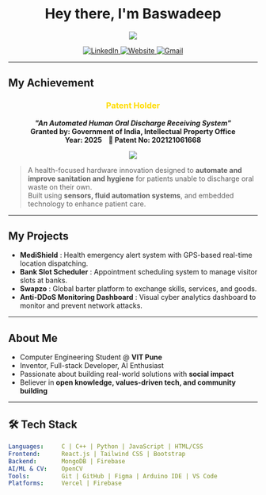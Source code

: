 <h1 align="center">Hey there, I'm Baswadeep </h1>

<p align="center">
  <img src="https://readme-typing-svg.herokuapp.com?font=Fira+Code&duration=3000&pause=1000&center=true&vCenter=true&width=435&lines=Engineer.+Builder.+Learner.;Patent+Holder+%F0%9F%8F%9F%EF%B8%8F.;AI%2FML+%7C+Web+Dev.;EdTech+%7C+Hackathons+%7C+Human+Values;" />
</p>

<p align="center">
  <a href="https://www.linkedin.com/in/brbaswadeep/" target="_blank">
    <img alt="LinkedIn" src="https://img.shields.io/badge/-LinkedIn-blue?style=flat&logo=linkedin" />
  </a>
  <a href="https://baswadeep.site" target="_blank">
    <img alt="Website" src="https://img.shields.io/badge/-Portfolio-black?style=flat&logo=google-chrome&logoColor=white" />
  </a>
  <a href="mailto:brvbaswadeep@gmail.com" target="_blank">
    <img alt="Gmail" src="https://img.shields.io/badge/-Email-red?style=flat&logo=gmail&logoColor=white" />
  </a>
</p>

---

## My Achievement

<h3 align="center" style="color:#ffdc00;">Patent Holder</h3>

<p align="center">
  <strong>
    <em>"An Automated Human Oral Discharge Receiving System"</em><br/>
    Granted by: Government of India, Intellectual Property Office<br/>
    Year: 2025 &nbsp;&nbsp; 📌 Patent No: 202121061668
  </strong>
</p>

<p align="center">
  <img src="https://img.shields.io/badge/PATENTED-Oral+Discharge+Automation-8a2be2?style=for-the-badge&logo=github&logoColor=white" />
</p>

> A health-focused hardware innovation designed to **automate and improve sanitation and hygiene** for patients unable to discharge oral waste on their own.  
> Built using **sensors, fluid automation systems**, and embedded technology to enhance patient care.

---
## My Projects

- **MediShield** : Health emergency alert system with GPS-based real-time location dispatching.
- **Bank Slot Scheduler** : Appointment scheduling system to manage visitor slots at banks.
- **Swapzo** : Global barter platform to exchange skills, services, and goods.
- **Anti-DDoS Monitoring Dashboard** : Visual cyber analytics dashboard to monitor and prevent network attacks.
  
---
##  About Me

-  Computer Engineering Student @ **VIT Pune**
-  Inventor, Full-stack Developer, AI Enthusiast
-  Passionate about building real-world solutions with **social impact**
-  Believer in **open knowledge, values-driven tech, and community building**

---

## 🛠 Tech Stack

```yaml
Languages:     C | C++ | Python | JavaScript | HTML/CSS
Frontend:      React.js | Tailwind CSS | Bootstrap
Backend:       MongoDB | Firebase
AI/ML & CV:    OpenCV
Tools:         Git | GitHub | Figma | Arduino IDE | VS Code
Platforms:     Vercel | Firebase

